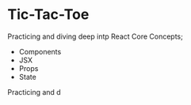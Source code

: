 # Tic-Tac-Toe

Practicing and diving deep intp React Core Concepts; 
- Components
- JSX
- Props
- State


Practicing and d



